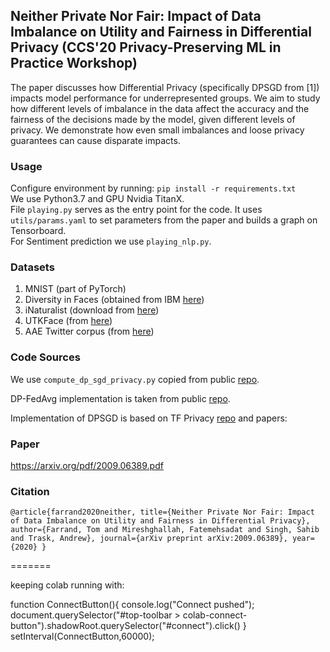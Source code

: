 ## Neither Private Nor Fair: Impact of Data Imbalance on Utility and Fairness in Differential Privacy (CCS'20 Privacy-Preserving ML in Practice Workshop)
The paper discusses how Differential Privacy (specifically DPSGD from [1]) impacts model performance for underrepresented groups. 
We aim to study how different levels of imbalance in the data affect the accuracy and the fairness of the decisions made by the model, given different levels of privacy. We demonstrate how even small imbalances and loose privacy guarantees can cause disparate impacts.

### Usage
Configure environment by running: `pip install -r requirements.txt` <br />
We use Python3.7 and GPU Nvidia TitanX. <br />
File `playing.py` serves as the entry point for the code. It uses `utils/params.yaml` to set parameters from the paper and builds a graph on Tensorboard. <br />
For Sentiment prediction we use `playing_nlp.py`.


### Datasets
1. MNIST (part of PyTorch)
2. Diversity in Faces (obtained from IBM [here](https://www.research.ibm.com/artificial-intelligence/trusted-ai/diversity-in-faces/#access))
3. iNaturalist (download from [here](https://github.com/visipedia/inat_comp))
4. UTKFace (from [here](http://aicip.eecs.utk.edu/wiki/UTKFace))
5. AAE Twitter corpus (from [here](http://slanglab.cs.umass.edu/TwitterAAE/))

### Code Sources
We use `compute_dp_sgd_privacy.py` copied from public [repo](https://github.com/tensorflow/privacy).

DP-FedAvg implementation is taken from public [repo](https://github.com/ebagdasa/backdoor_federated_learning).  

Implementation of DPSGD is based on TF Privacy [repo](https://github.com/tensorflow/privacy) and papers:

### Paper
https://arxiv.org/pdf/2009.06389.pdf

### Citation
`@article{farrand2020neither,
  title={Neither Private Nor Fair: Impact of Data Imbalance on Utility and Fairness in Differential Privacy},
  author={Farrand, Tom and Mireshghallah, Fatemehsadat and Singh, Sahib and Trask, Andrew},
  journal={arXiv preprint arXiv:2009.06389},
  year={2020}
}`

=======




keeping colab running with:

function ConnectButton(){
    console.log("Connect pushed"); 
    document.querySelector("#top-toolbar > colab-connect-button").shadowRoot.querySelector("#connect").click() 
}
setInterval(ConnectButton,60000);
